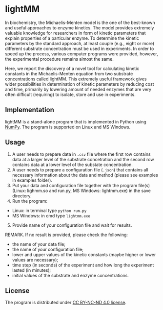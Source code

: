 # lightMM

In biochemistry, the Michaelis-Menten model is the one of the best-known and useful approaches to enzyme kinetics. The model provides extremely valuable knowledge for researchers in form of kinetic parameters that explain properties of a particular enzyme. To determine the kinetic parameters by the standard approach, at least couple (e.g., eight or more) different substrate concentration must be used in experiments. In order to speed up the process, various computer programs were provided, however, the experimental procedure remains almost the same.

Here, we report the discovery of a novel tool for calculating kinetic constants in the Michaelis-Menten equation from two substrate concentrations called lightMM. This extremely useful framework gives wider possibilities in determination of kinetic parameters by reducing cost and time, primarily by lowering amount of needed enzymes that are very often difficult (requiring) to isolate, store and use in experiments.

## Implementation

lightMM is a stand-alone program that is implemented in Python using [NumPy](http://www.numpy.org/). The program is supported on Linux and MS Windows.

## Usage

1. A user needs to prepare data in ```.csv``` file where the first row contains data at a larger level of the substrate concetration and the second row contains data at a lower level of the substate concentration.
2. A user needs to prepare a configuration file (```.json```) that contains all necessary information about the data and method (please see examples in examples folder).
3. Put your data and configuration file together with the program file(s) (Linux: lighmm.so and run.py, MS Windows: lightmm.exe) in the save directory.
4. Run the program:
- Linux: in terminal type ```python run.py```
- MS Windows: in cmd type ```lightmm.exe```
5. Provide name of your configuration file and wait for results. 

REMARK. If no result is provided, please check the following:
- the name of your data file;
- the name of your configuration file;
- lower and upper values of the kinetic constants (maybe higher or lower values are necessary);
- time step (in seconds) of the experiment and how long the experiment lasted (in minutes);
- initial values of the substrate and enzyme concentrations. 

## License

The program is distributed under [CC BY-NC-ND 4.0 license](https://creativecommons.org/licenses/by-nc-nd/4.0/).
